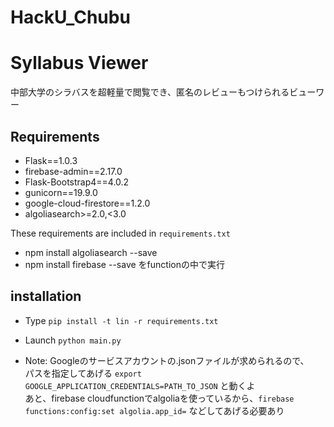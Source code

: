 # HackU_Chubu

# Syllabus Viewer
中部大学のシラバスを超軽量で閲覧でき、匿名のレビューもつけられるビューワー

## Requirements
- Flask==1.0.3
- firebase-admin==2.17.0
- Flask-Bootstrap4==4.0.2
- gunicorn==19.9.0
- google-cloud-firestore==1.2.0
- algoliasearch>=2.0,<3.0

These requirements are included in `requirements.txt`

- npm install algoliasearch --save
- npm install firebase --save
をfunctionの中で実行

## installation
- Type `pip install -t lin -r requirements.txt`
- Launch `python main.py`

- Note: Googleのサービスアカウントの.jsonファイルが求められるので、  
パスを指定してあげる `export GOOGLE_APPLICATION_CREDENTIALS=PATH_TO_JSON` と動くよ  
あと、firebase cloudfunctionでalgoliaを使っているから、`firebase functions:config:set algolia.app_id=`
などしてあげる必要あり

